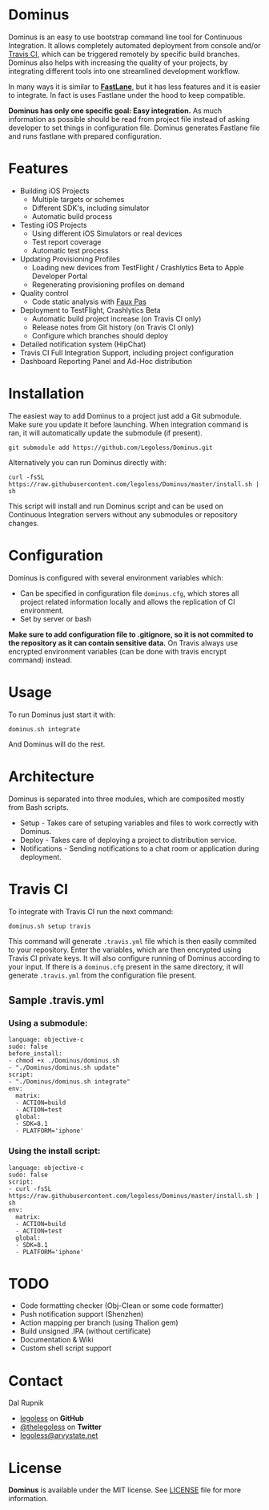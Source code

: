 Dominus
=======

Dominus is an easy to use bootstrap command line tool for Continuous Integration. It allows completely automated deployment from console and/or [Travis CI](https://travis-ci.com), which can be triggered remotely by specific build branches. Dominus also helps with increasing the quality of your projects, by integrating different tools into one streamlined development workflow.

In many ways it is similar to [**FastLane**](https://github.com/KrauseFx/fastlane), but it has less features and it is easier to integrate. In fact is uses Fastlane under the hood to keep compatible.

**Dominus has only one specific goal: Easy integration.** As much information as possible should be read from project file instead of asking developer to set things in configuration file. Dominus generates Fastlane file and runs fastlane with prepared configuration.

# Features

- Building iOS Projects
  - Multiple targets or schemes
  - Different SDK's, including simulator
  - Automatic build process
- Testing iOS Projects
  - Using different iOS Simulators or real devices
  - Test report coverage
  - Automatic test process
- Updating Provisioning Profiles
  - Loading new devices from TestFlight / Crashlytics Beta to Apple Developer Portal
  - Regenerating provisioning profiles on demand
- Quality control
  - Code static analysis with [Faux Pas](http://fauxpasapp.com/)
- Deployment to TestFlight, Crashlytics Beta
  - Automatic build project increase (on Travis CI only)
  - Release notes from Git history (on Travis CI only)
  - Configure which branches should deploy
- Detailed notification system (HipChat)
- Travis CI Full Integration Support, including project configuration
- Dashboard Reporting Panel and Ad-Hoc distribution

# Installation

The easiest way to add Dominus to a project just add a Git submodule. Make sure you update it before launching. When integration command is ran, it will automatically update the submodule (if present).

```
git submodule add https://github.com/Legoless/Dominus.git
```

Alternatively you can run Dominus directly with:

```
curl -fsSL https://raw.githubusercontent.com/legoless/Dominus/master/install.sh | sh
```

This script will install and run Dominus script and can be used on Continuous Integration servers without any submodules or repository changes.

# Configuration

Dominus is configured with several environment variables which:
- Can be specified in configuration file `dominus.cfg`, which stores all project related information locally and allows the replication of CI environment.
- Set by server or bash

**Make sure to add configuration file to .gitignore, so it is not commited to the repository as it can contain sensitive data.** On Travis always use encrypted environment variables (can be done with travis encrypt command) instead.

# Usage

To run Dominus just start it with:

`dominus.sh integrate`

And Dominus will do the rest.

# Architecture

Dominus is separated into three modules, which are composited mostly from Bash scripts.

- Setup - Takes care of setuping variables and files to work correctly with Dominus.
- Deploy - Takes care of deploying a project to distribution service.
- Notifications - Sending notifications to a chat room or application during deployment.

# Travis CI

To integrate with Travis CI run the next command:

`dominus.sh setup travis`

This command will generate `.travis.yml` file which is then easily commited to your repository. Enter the variables, which are then encrypted using Travis CI private keys. It will also configure running of Dominus according to your input. If there is a `dominus.cfg` present in the same directory, it will generate `.travis.yml` from the configuration file present.

## Sample .travis.yml

### Using a submodule:

```
language: objective-c
sudo: false
before_install:
- chmod +x ./Dominus/dominus.sh
- "./Dominus/dominus.sh update"
script:
- "./Dominus/dominus.sh integrate"
env:
  matrix:
  - ACTION=build
  - ACTION=test
  global:
  - SDK=8.1
  - PLATFORM='iphone'
```

### Using the install script:

```
language: objective-c
sudo: false
script:
- curl -fsSL https://raw.githubusercontent.com/legoless/Dominus/master/install.sh | sh
env:
  matrix:
  - ACTION=build
  - ACTION=test
  global:
  - SDK=8.1
  - PLATFORM='iphone'
```

# TODO

- Code formatting checker (Obj-Clean or some code formatter)
- Push notification support (Shenzhen)
- Action mapping per branch (using Thalion gem)
- Build unsigned .IPA (without certificate)
- Documentation & Wiki
- Custom shell script support

Contact
======

Dal Rupnik

- [legoless](https://github.com/legoless) on **GitHub**
- [@thelegoless](https://twitter.com/thelegoless) on **Twitter**
- [legoless@arvystate.net](mailto:legoless@arvystate.net)

License
======

**Dominus** is available under the MIT license. See [LICENSE](https://github.com/Legoless/Dominus/blob/master/LICENSE) file for more information.
